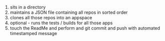 1. sits in a directory
2. maintains a JSON file containing all repos in sorted order
3. clones all those repos into an appspace
4. optional - runs the tests / builds for all those apps
5. touch the ReadMe and perform and git commit and push with automated timestamped message
    